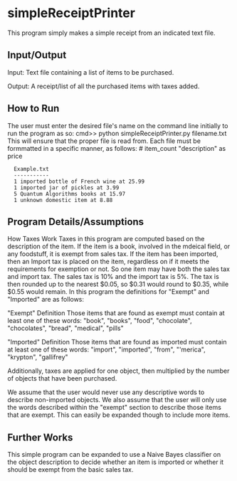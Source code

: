 simpleReceiptPrinter
====================
This program simply makes a simple receipt from an indicated text file.


Input/Output
------------
Input: 
Text file containing a list of items to be purchased.

Output: 
A receipt/list of all the purchased items with taxes added.



How to Run
-----------
The user must enter the desired file's name on the command line initially to run the program as so:
       cmd>> python simpleReceiptPrinter.py filename.txt
This will ensure that the proper file is read from. 
Each file must be formmatted in a specific manner, as follows:
      # item_count "description" as price
      
      Example.txt
      -----------
      1 imported bottle of French wine at 25.99
      1 imported jar of pickles at 3.99
      5 Quantum Algorithms books at 15.97
      1 unknown domestic item at 8.88



Program Details/Assumptions
---------------------------
How Taxes Work
Taxes in this program are computed based on the description of the item. 
If the item is a book, involved in the mdeical field, or any foodstuff, it 
is exempt from sales tax. If the item has been imported, then an Import tax
is placed on the item, regardless on if it meets the requirements for 
exemption or not. So one item may have both the sales tax and import tax.
The sales tax is 10% and the import tax is 5%. The tax is then rounded up to 
the nearest $0.05, so $0.31 would round to $0.35, while $0.55 would remain.
In this program the definitions for "Exempt" and "Imported" are as follows:

"Exempt" Definition
Those items that are found as exempt must contain at least one of these words:
    "book", "books", "food", "chocolate", "chocolates", "bread", "medical", "pills"

"Imported" Definition
Those items that are found as imported must contain at least one of these words:
    "import", "imported", "from", "\'merica", "krypton", "gallifrey"
    
Additionally, taxes are applied for one object, then multiplied by the number of 
objects that have been purchased. 

We assume that the user would never use any descriptive words to describe 
non-imported objects. We also assume that the user will only use the words
described within the "exempt" section to describe those items that are exempt.
This can easily be expanded though to include more items. 



Further Works
-------------
This simple program can be expanded to use a Naive Bayes classifier on the object
description to decide whether an item is imported or whether it should be exempt
from the basic sales tax. 








